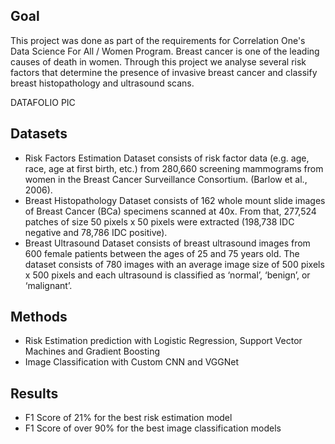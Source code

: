 ## Goal

This project was done as part of the requirements for Correlation One's Data Science For All / Women Program. Breast cancer is one of the leading causes of death in women. Through this project we analyse several risk factors that determine the presence of invasive breast cancer and classify breast histopathology and ultrasound scans.

DATAFOLIO PIC 
## Datasets
- Risk Factors Estimation Dataset consists of risk factor data (e.g. age, race, age at first birth, etc.) from
280,660 screening mammograms from women in the Breast Cancer Surveillance Consortium. (Barlow et al.,
2006).
- Breast Histopathology Dataset consists of 162 whole mount slide images of Breast Cancer (BCa) specimens
scanned at 40x. From that, 277,524 patches of size 50 pixels x 50 pixels were extracted (198,738 IDC
negative and 78,786 IDC positive).
- Breast Ultrasound Dataset consists of breast ultrasound images from 600 female patients between the ages
of 25 and 75 years old. The dataset consists of 780 images with an average image size of 500 pixels x 500
pixels and each ultrasound is classified as ‘normal’, ‘benign’, or ‘malignant’. 

## Methods
- Risk Estimation prediction with Logistic Regression, Support Vector Machines and Gradient Boosting
- Image Classification with Custom CNN and VGGNet

## Results
 - F1 Score of 21% for the best risk estimation model
 - F1 Score of over 90% for the best image classification models
